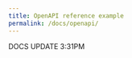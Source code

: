 ```yaml
---
title: OpenAPI reference example
permalink: /docs/openapi/
---
```


<link rel="stylesheet" href="https://unpkg.com/swagger-ui-dist@4.5.0/swagger-ui.css" />

DOCS UPDATE 3:31PM


<!-- <div class="intrinsic-container">

	<iframe src="/sample-dev-portal/dist/"></iframe>

</div> -->
<div id="swagger-ui" class="intrinsic-container"></div>
<!-- <script src="https://unpkg.com/swagger-ui-dist@4.5.0/swagger-ui-bundle.js" crossorigin></script> -->
<script src="https://unpkg.com/swagger-ui-dist@5.10.0/swagger-ui-bundle.js" crossorigin></script>
<script>
  window.onload = () => {
    window.ui = SwaggerUIBundle({
      url: '/sample-dev-portal/openapi2.json',
      dom_id: '#swagger-ui',
    });
  };
</script>
